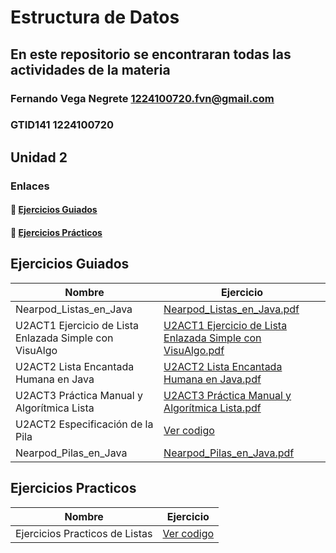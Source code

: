 # Estructura de Datos
## En este repositorio se encontraran todas las actividades de la materia

### Fernando Vega Negrete 1224100720.fvn@gmail.com
### GTID141 1224100720

## Unidad 2
### Enlaces
#### 🧭 [Ejercicios Guiados](#ejercicios-guiados)
#### 🧪 [Ejercicios Prácticos](#ejercicios-practicos)

## Ejercicios Guiados

| Nombre         | Ejercicio      |
|----------------|----------------|
|Nearpod_Listas_en_Java|[Nearpod_Listas_en_Java.pdf](https://github.com/user-attachments/files/22993707/Nearpod_Listas_en_Java.pdf)|
|U2ACT1 Ejercicio de Lista Enlazada Simple con VisuAlgo|[U2ACT1 Ejercicio de Lista Enlazada Simple con VisuAlgo.pdf](https://github.com/user-attachments/files/22993721/U2ACT1.Ejercicio.de.Lista.Enlazada.Simple.con.VisuAlgo.pdf)|
|U2ACT2 Lista Encantada Humana en Java|[U2ACT2 Lista Encantada Humana en Java.pdf](https://github.com/user-attachments/files/22993728/U2ACT2.Lista.Encantada.Humana.en.Java.pdf)|
|U2ACT3 Práctica Manual y Algorítmica Lista|[U2ACT3 Práctica Manual y Algorítmica Lista.pdf](https://github.com/user-attachments/files/22993735/U2ACT3.Practica.Manual.y.Algoritmica.Lista.pdf)|
|U2ACT2 Especificación de la Pila|[Ver codigo](https://github.com/Fernando-Git444/EstructuraDeDatos/tree/a3723a8147acf22aa307a31b9ac97ce2f74fb14f/Codigos_Ejercicios_Guiados_Unidad_2/U2ACT2%20Especificaci%C3%B3n%20de%20la%20Pila)|
|Nearpod_Pilas_en_Java|[Nearpod_Pilas_en_Java.pdf](https://github.com/user-attachments/files/23043626/Nearpod_Pilas.pdf)|

## Ejercicios Practicos
| Nombre         | Ejercicio      |
|----------------|----------------|
|Ejercicios Practicos de Listas|[Ver codigo](https://github.com/Fernando-Git444/EstructuraDeDatos/tree/9890919530743a30404be0b59b487e713e35a417/Codigos_Ejercicios_Practicos_Unidad_2/Ejercicios%20Practicos%20de%20Listas)|
